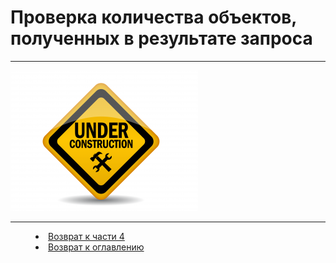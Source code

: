 # Проверка количества объектов, полученных в результате запроса
***

![](underconstruction.png) 


***
<dd><li> <a href="4_queries.md"> Возврат к части 4</a></dd>
<dd><li> <a href="README.md"> Возврат к оглавлению</a></dd>
